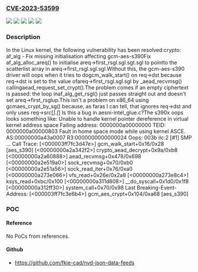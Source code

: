 ### [CVE-2023-53599](https://cve.mitre.org/cgi-bin/cvename.cgi?name=CVE-2023-53599)
![](https://img.shields.io/static/v1?label=Product&message=Linux&color=blue)
![](https://img.shields.io/static/v1?label=Version&message=&color=brightgreen)
![](https://img.shields.io/static/v1?label=Version&message=6.5%20&color=brightgreen)
![](https://img.shields.io/static/v1?label=Version&message=c1abe6f570aff4b6d396dc551e60570d2f50bd79%20&color=brightgreen)
![](https://img.shields.io/static/v1?label=Vulnerability&message=n%2Fa&color=blue)

### Description

In the Linux kernel, the following vulnerability has been resolved:crypto: af_alg - Fix missing initialisation affecting gcm-aes-s390Fix af_alg_alloc_areq() to initialise areq->first_rsgl.sgl.sgt.sgl to pointto the scatterlist array in areq->first_rsgl.sgl.sgl.Without this, the gcm-aes-s390 driver will oops when it tries to dogcm_walk_start() on req->dst because req->dst is set to the value ofareq->first_rsgl.sgl.sgl by _aead_recvmsg() callingaead_request_set_crypt().The problem comes if an empty ciphertext is passed: the loop inaf_alg_get_rsgl() just passes straight out and doesn't set areq->first_rsglup.This isn't a problem on x86_64 using gcmaes_crypt_by_sg() because, as faras I can tell, that ignores req->dst and only uses req->src[*].[*] Is this a bug in aesni-intel_glue.c?The s390x oops looks something like: Unable to handle kernel pointer dereference in virtual kernel address space Failing address: 0000000a00000000 TEID: 0000000a00000803 Fault in home space mode while using kernel ASCE. AS:00000000a43a0007 R3:0000000000000024 Oops: 003b ilc:2 [#1] SMP ... Call Trace:  [<000003ff7fc3d47e>] gcm_walk_start+0x16/0x28 [aes_s390]  [<00000000a2a342f2>] crypto_aead_decrypt+0x9a/0xb8  [<00000000a2a60888>] aead_recvmsg+0x478/0x698  [<00000000a2e519a0>] sock_recvmsg+0x70/0xb0  [<00000000a2e51a56>] sock_read_iter+0x76/0xa0  [<00000000a273e066>] vfs_read+0x26e/0x2a8  [<00000000a273e8c4>] ksys_read+0xbc/0x100  [<00000000a311d808>] __do_syscall+0x1d0/0x1f8  [<00000000a312ff30>] system_call+0x70/0x98 Last Breaking-Event-Address:  [<000003ff7fc3e6b4>] gcm_aes_crypt+0x104/0xa68 [aes_s390]

### POC

#### Reference
No PoCs from references.

#### Github
- https://github.com/fkie-cad/nvd-json-data-feeds

